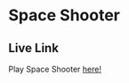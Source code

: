 # Space Shooter

## Live Link
Play Space Shooter [here!](http://sangamk.com/spaceshooter)

<!-- ## About

## Technologies Used
Space Shooter is written in vanilla JavaScript.
It uses HTML5 canvas to render dynamic gameplay at 32 frames per second.
It uses keymaster library for input.



★ Modularized code base with object oriented design and prototypical inheritance.
★ Enhanced visual appeal by rendering 32 FPS and garbage collecting out-of-play objects.
★ Generated dynamic gameplay in HTML5 canvas by utilizing vector math for state updates. -->
